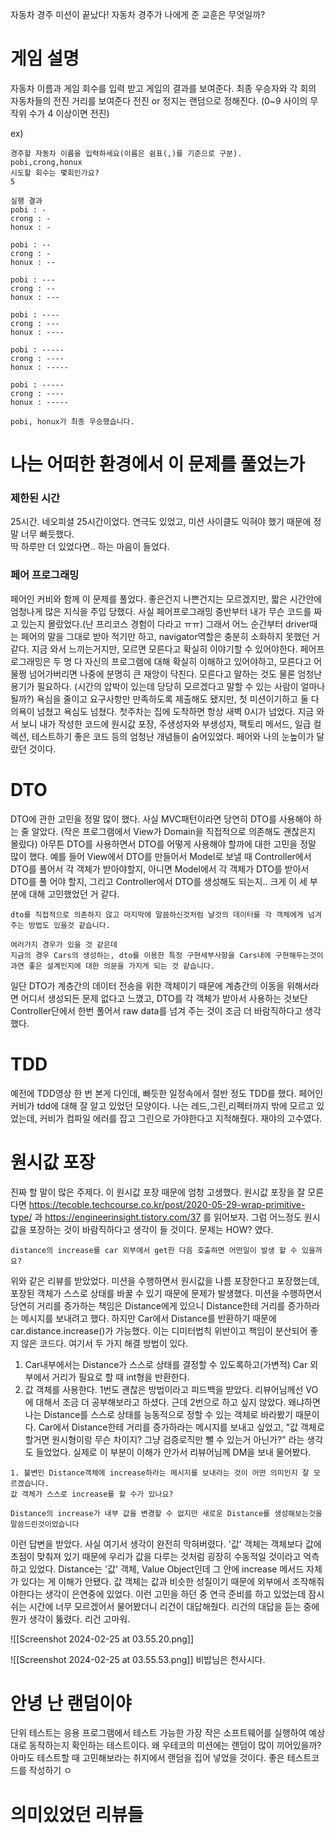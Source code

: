 
자동차 경주 미션이 끝났다!
자동차 경주가 나에게 준 교훈은 무엇일까? 

# 게임 설명

자동차 이름과 게임 회수를 입력 받고 게임의 결과를 보여준다.
최종 우승자와 각 회의  자동차들의 전진 거리를 보여준다
전진 or 정지는 랜덤으로 정해진다. (0~9 사이의 무작위 수가 4 이상이면 전진)

ex)
```
경주할 자동차 이름을 입력하세요(이름은 쉼표(,)를 기준으로 구분).
pobi,crong,honux
시도할 회수는 몇회인가요?
5

실행 결과
pobi : -
crong : -
honux : -

pobi : --
crong : -
honux : --

pobi : ---
crong : --
honux : ---

pobi : ----
crong : ---
honux : ----

pobi : -----
crong : ----
honux : -----

pobi : -----
crong : ----
honux : -----

pobi, honux가 최종 우승했습니다.

```

# 나는 어떠한 환경에서 이 문제를 풀었는가
### 제한된 시간
25시간. 네오피셜 25시간이었다. 연극도 있었고, 미션 사이클도 익혀야 했기 때문에 정말 너무 빠듯했다.  
딱 하루만 더 있었다면.. 하는 마음이 들었다.
### 페어 프로그래밍
페어인 커비와 함께 이 문제를 풀었다. 좋은건지 나쁜건지는 모르겠지만, 짧은 시간안에 엄청나게 많은 지식을 주입 당했다. 사실 페어프로그래밍 중반부터 내가 무슨 코드를 짜고 있는지 몰랐었다.(난 프리코스 경험이 다라고 ㅠㅠ) 그래서 어느 순간부터 driver때는 페어의 말을 그대로 받아 적기만 하고, navigator역할은 충분히 소화하지 못했던 거 같다. 지금 와서 느끼는거지만, 모르면 모른다고 확실히 이야기할 수 있어야한다. 페어프로그래밍은 두 명 다 자신의 프로그램에 대해 확실히 이해하고 있어야하고, 모른다고 어물쩡 넘어가버리면 나중에 분명히 큰 재앙이 닥친다. 모른다고 말하는 것도 물론 엄청난 용기가 필요하다. (시간의 압박이 있는데 당당히 모르겠다고 말할 수 있는 사람이 얼마나 될까?) 욕심을 줄이고 요구사항만 만족하도록 제출해도 됐지만, 첫 미션이기하고 둘 다 의욕이 넘쳤고 욕심도 넘쳤다. 첫주차는 집에 도착하면 항상 새벽 0시가 넘었다.
지금 와서 보니 내가 작성한 코드에 원시값 포장, 주생성자와 부생성자, 팩토리 메서드, 일급 컬렉션, 테스트하기 좋은 코드 등의 엄청난 개념들이 숨어있었다. 페어와 나의 눈높이가 달랐던 것이다. 

# DTO
DTO에 관한 고민을 정말 많이 했다. 사실 MVC패턴이라면 당연히 DTO를 사용해야 하는 줄 알았다. (작은 프로그램에서 View가 Domain을 직접적으로 의존해도 괜찮은지 몰랐다) 아무튼 DTO를 사용하면서 DTO를 어떻게 사용해야 할까에 대한 고민을 정말 많이 했다. 예를 들어 View에서 DTO를 만들어서 Model로 보낼 때 Controller에서 DTO를 풀어서 각 객체가 받아야할지, 아니면 Model에서 각 객체가 DTO를 받아서 DTO를 풀
어야 할지, 그리고 Controller에서 DTO를 생성해도 되는지.. 크게 이 세 부분에 대해 고민했었던 거 같다. 

```
dto를 직접적으로 의존하지 않고 마지막에 말씀하신것처럼 날것의 데이터를 각 객체에게 넘겨주는 방법도 있을것 같습니다.

여러가지 경우가 있을 것 같은데  
지금의 경우 Cars의 생성하는, dto를 이용한 특정 구현세부사항을 Cars내에 구현해두는것이 과연 좋은 설계인지에 대한 의문을 가지게 되는 것 같습니다.
```

일단 DTO가 계층간의 데이터 전송을 위한 객체이기 때문에 계층간의 이동을 위해서라면 어디서 생성되든 문제 없다고 느꼈고, DTO를 각 객체가 받아서 사용하는 것보단 Controller단에서 한번 풀어서 raw data를 넘겨 주는 것이 조금 더 바람직하다고 생각했다.

# TDD
예전에 TDD영상 한 번 본게 다인데, 빠듯한 일정속에서 절반 정도 TDD를 했다. 페어인 커비가 tdd에 대해 잘 알고 있었던 모양이다. 나는 레드,그린,리펙터까지 밖에 모르고 있었는데, 커비가 컴파일 에러를 잡고 그린으로 가야한다고 지적해줬다. 재야의 고수였다.

# 원시값 포장

진짜 할 말이 많은 주제다. 이 원시값 포장 때문에 엄청 고생했다. 원시값 포장을 잘 모른다면 https://tecoble.techcourse.co.kr/post/2020-05-29-wrap-primitive-type/ 과 https://engineerinsight.tistory.com/37 를 읽어보자.
그럼 어느정도 원시값을 포장하는 것이 바람직하다고 생각이 들 것이다. 문제는 HOW? 였다. 
```
distance의 increase를 car 외부에서 get한 다음 호출하면 어떤일이 발생 할 수 있을까요?
```
위와 같은 리뷰를 받았었다. 미션을 수행하면서 원시값을 나름 포장한다고 포장했는데, 포장된 객체가 스스로 상태를 바꿀 수 있기 때문에 문제가 발생했다. 미션을 수행하면서 당연히 거리를 증가하는 책임은 Distance에게 있으니 Distance한테 거리를 증가하라는 메시지를 보내려고 했다. 하지만 Car에서 Distance를 반환하기 때문에 car.distance.increase()가 가능했다. 이는 디미터법칙 위반이고 책임이 분산되어 좋지 않은 코드다.
여기서 두 가지 해결 방법이 있다.
1. Car내부에서는 Distance가 스스로 상태를 결정할 수 있도록하고(가변적) Car 외부에서 거리가 필요로 할 때 int형을 반환한다.
2. 값 객체를 사용한다.
1번도 괜찮은 방법이라고 피드백을 받았다. 
리뷰어님께선 VO에 대해서 조금 더 공부해보라고 하셨다. 근데 2번으로 하고 싶지 않았다. 왜냐하면 나는 Distance를 스스로 상태를 능동적으로 정할 수 있는 객체로 바라봤기 때문이다. Car에서 Distance한테 거리를 증가하라는 메시지를 보내고 싶었고, "값 객체로 할거면 원시형이랑 무슨 차이지? 그냥 검증로직만 뺄 수 있는거 아닌가?" 라는 생각도 들었었다. 
실제로 이 부분이 이해가 안가서 리뷰어님께 DM을 보내 물어봤다. 
```
1. 불변인 Distance객체에 increase하라는 메시지를 보내라는 것이 어떤 의미인지 잘 모르겠습니다.
값 객체가 스스로 increase를 할 수가 있나요?
```

```
Distance의 increase가 내부 값을 변경할 수 없지만 새로운 Distance를 생성해보는것을 말씀드린것이었습니다
```
이런 답변을 받았다. 사실 여기서 생각이 완전히 막혀버렸다. '값' 객체는 객체보다 값에 초점이 맞춰져 있기 때문에 우리가 값을 다루는 것처럼 굉장히 수동적일 것이라고 억측하고 있었다. Distance는 '값' 객체, Value Object인데 그 안에 increase 메서드 자체가 있다는 게 이해가 안됐다. 값 객체는 값과 비슷한 성질이기 때문에 외부에서 조작해줘야한다는 생각이 은연중에 있었다.
이런 고민을 하던 중 연극 준비를 하고 있었는데 잠시 쉬는 시간에 너무 모르겠어서 물어봤더니 리건이 대답해줬다. 리건의 대답을 듣는 중에 뭔가 생각이 뚫렸다. 리건 고마워. 

![[Screenshot 2024-02-25 at 03.55.20.png]]

![[Screenshot 2024-02-25 at 03.55.53.png]]
비밥님은 천사시다.
# 안녕 난 랜덤이야

단위 테스트는 응용 프로그램에서 테스트 가능한 가장 작은 소프트웨어를 실행하여 예상대로 동작하는지 확인하는 테스트이다.
왜 우테코의 미션에는 랜덤이 많이 끼어있을까? 아마도 테스트할 때 고민해보라는 취지에서 랜덤을 집어 넣었을 것이다. 좋은 테스트코드를 작성하기 ㅇ



# 의미있었던 리뷰들